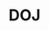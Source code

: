 ---
# This topic lives at
# https://digital.gov/topics/doj

slug: "doj"

# Topic Title
title: "DOJ"

# description — keep it short and clear
summary: ""


# Weight
weight: 1

# For more information on managing topics,
# see https://github.com/GSA/digitalgov.gov/wiki
---